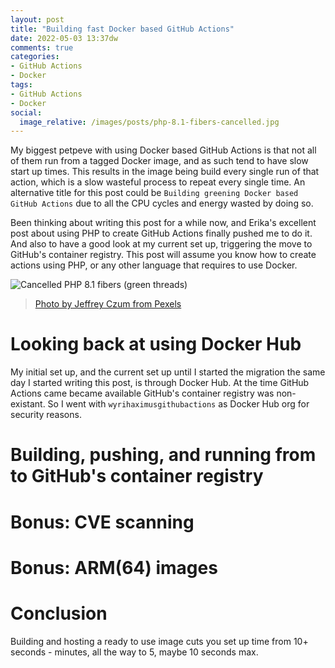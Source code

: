 ```yaml
---
layout: post
title: "Building fast Docker based GitHub Actions"
date: 2022-05-03 13:37dw
comments: true
categories:
- GitHub Actions
- Docker
tags:
- GitHub Actions
- Docker
social:
  image_relative: /images/posts/php-8.1-fibers-cancelled.jpg
---
```


My biggest petpeve with using Docker based GitHub Actions is that not all of them run from a tagged Docker image, and
as such tend to have slow start up times. This results in the image being build every single run of that action, which
is a slow wasteful process to repeat every single time. An alternative title for this post could be `Building greening
Docker based GitHub Actions` due to all the CPU cycles and energy wasted by doing so.

Been thinking about writing this post for a while now, and Erika's excellent post about using PHP to create GitHub
Actions finally pushed me to do it. And also to have a good look at my current set up, triggering the move to GitHub's
container registry. This post will assume you know how to create actions using PHP, or any other language that requires
to use Docker.

![Cancelled PHP 8.1 fibers (green threads)](/images/posts/php-8.1-fibers-cancelled.jpg)
> [Photo by Jeffrey Czum from Pexels](https://www.pexels.com/photo/concrete-building-under-blue-sky-4004291/)

<!-- More -->

# Looking back at using Docker Hub

My initial set up, and the current set up until I started the migration the same day I started writing this post, is
through Docker Hub. At the time GitHub Actions came became available GitHub's container registry was non-existant. So I
went with `wyrihaximusgithubactions` as Docker Hub org for security reasons.

# Building, pushing, and running from to GitHub's container registry
# Bonus: CVE scanning
# Bonus: ARM(64) images
# Conclusion

Building and hosting a ready to use image cuts you set up time from 10+ seconds - minutes, all the way to 5, maybe 10 seconds max.

